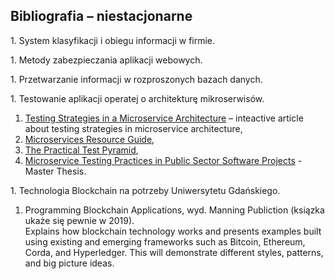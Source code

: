 ## Bibliografia – niestacjonarne

1\. System klasyfikacji i obiegu informacji w firmie.

1\. Metody zabezpieczania aplikacji webowych.

1\. Przetwarzanie informacji w rozproszonych bazach danych.

1\. Testowanie aplikacji operatej o architekturę mikroserwisów.

1. [Testing Strategies in a
Microservice Architecture](https://martinfowler.com/articles/microservice-testing) – inteactive article about testing strategies in microservice architecture,
1. [Microservices Resource Guide](https://martinfowler.com/microservices),
1. [The Practical Test Pyramid](https://martinfowler.com/articles/practical-test-pyramid.html),
1. [Microservice Testing Practices in Public Sector Software Projects](https://aaltodoc.aalto.fi/bitstream/handle/123456789/26673/master_Huttunen_Joel_2017.pdf?sequence=1&isAllowed=y) - Master Thesis.

1\. Technologia Blockchain na potrzeby Uniwersytetu Gdańskiego.

1. Programming Blockchain Applications, wyd. Manning Publiction (ksiązka ukaże się pewnie w 2019).<br>
Explains how blockchain technology works and presents examples built using existing and emerging
frameworks such as Bitcoin, Ethereum, Corda, and Hyperledger.
This will demonstrate different styles, patterns, and big picture ideas.

